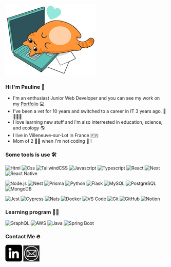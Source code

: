 ![alt text](https://github.com/Pops47/pops47/blob/main/assets/images/cat-on-laptop.jpg) 
### Hi I'm Pauline 👋     

- I'm an enthusiast Junior Web Developer and you can see my work on my <a href="https://pauline-soubrie.netlify.app/" target="_blank">Portfolio</a> 💻
- I've been a vet for 10 years and switched to a career in IT 3 years ago. 🐶😸🐰🐹
- I love learning new stuff and i'm also interrested in education, science,  and ecology 🌎
- I live in Villeneuve-sur-Lot in France 🇫🇷
- Mom of 2 👦👶 when I'm not coding 🦸 !

### Some tools is use 🛠️
![Html](https://img.shields.io/badge/HTML5-E34F26?style=for-the-badge&logo=html5&logoColor=white)
![Css](https://img.shields.io/badge/CSS3-1572B6?style=for-the-badge&logo=css3&logoColor=white)
![TailwindCSS](https://img.shields.io/badge/tailwindcss-%2338B2AC.svg?style=for-the-badge&logo=tailwind-css&logoColor=white)
![Javascript](https://img.shields.io/badge/JavaScript-323330?style=for-the-badge&logo=javascript&logoColor=F7DF1E)
![Typescript](https://img.shields.io/badge/TypeScript-007ACC?style=for-the-badge&logo=typescript&logoColor=white)
![React](https://img.shields.io/badge/React-20232A?style=for-the-badge&logo=react&logoColor=61DAFB)
![Next](https://img.shields.io/badge/next.js-000000?style=for-the-badge&logo=nextdotjs&logoColor=white)
![React Native](https://img.shields.io/badge/React_Native-20232A?style=for-the-badge&logo=react&logoColor=61DAFB)

![Node.js](https://img.shields.io/badge/Node.js-339933?style=for-the-badge&logo=nodedotjs&logoColor=white)
![Nest](https://img.shields.io/badge/Nest.js-000000?style=for-the-badge&logo=nestjs&logoColor=red)
![Prisma](https://img.shields.io/badge/Prisma-3982CE?style=for-the-badge&logo=Prisma&logoColor=white)
![Python](https://img.shields.io/badge/python-%2314354c.svg?logo=python&logoColor=white&style=for-the-badge)
![Flask](https://img.shields.io/badge/flask-%23000000.svg?logo=flask&logoColor=white&style=for-the-badge)
![MySQL](https://img.shields.io/badge/MySql-316192?style=for-the-badge&logo=mysql&logoColor=white)
![PostgreSQL](https://img.shields.io/badge/PostgreSQL-316192?style=for-the-badge&logo=postgresql&logoColor=white)
![MongoDB](https://img.shields.io/badge/MongoDB-4EA94B?style=for-the-badge&logo=mongodb&logoColor=white)

![Jest](https://img.shields.io/badge/Jest-C21325?style=for-the-badge&logo=jest&logoColor=white)
![Cypress](https://img.shields.io/badge/-cypress-%23E5E5E5?style=for-the-badge&logo=cypress&logoColor=058a5e)
![Nats](https://img.shields.io/badge/nats-8dc740.svg?style=for-the-badge&logo=nats&logoColor=white)
![Docker](https://img.shields.io/badge/docker-%230db7ed.svg?style=for-the-badge&logo=docker&logoColor=white)
![VS Code](https://img.shields.io/badge/VSCode-0078D4?style=for-the-badge&logo=visual%20studio%20code&logoColor=white)
![Git](https://img.shields.io/badge/GIT-E44C30?style=for-the-badge&logo=git&logoColor=white)
![GitHub](https://img.shields.io/badge/GitHub-100000?style=for-the-badge&logo=github&logoColor=white)
![Notion](https://img.shields.io/badge/Notion-000000?style=for-the-badge&logo=notion&logoColor=white)

### Learning program 👨‍🎓

![GraphQL](https://img.shields.io/badge/-GraphQL-E10098?style=for-the-badge&logo=graphql&logoColor=white)
![AWS](https://img.shields.io/badge/Amazon_AWS-FF9900?style=for-the-badge&logo=amazonaws&logoColor=white)
![Java](https://img.shields.io/badge/Java-%23ED8B00.svg?logo=openjdk&logoColor=white)
![Spring Boot](https://img.shields.io/badge/Spring%20Boot-6DB33F?logo=springboot&logoColor=fff)

### Contact Me 🔥

[![Linkedin](https://github.com/Pops47/pops47/blob/main/assets/images/linkedin.png)](https://www.linkedin.com/in/pauline-soubri%C3%A9-a3a570236/)
[![Mail](https://github.com/Pops47/pops47/blob/main/mail.png)](mailto:pauline.soubrie.pro@gmail.com)
